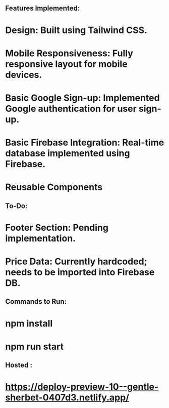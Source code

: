 ## Features Implemented:

# Design: Built using Tailwind CSS.

# Mobile Responsiveness: Fully responsive layout for mobile devices.

# Basic Google Sign-up: Implemented Google authentication for user sign-up.

# Basic Firebase Integration: Real-time database implemented using Firebase.

# Reusable Components

## To-Do:

# Footer Section: Pending implementation.

# Price Data: Currently hardcoded; needs to be imported into Firebase DB.

## Commands to Run:

# npm install

# npm run start

## Hosted :

# https://deploy-preview-10--gentle-sherbet-0407d3.netlify.app/
